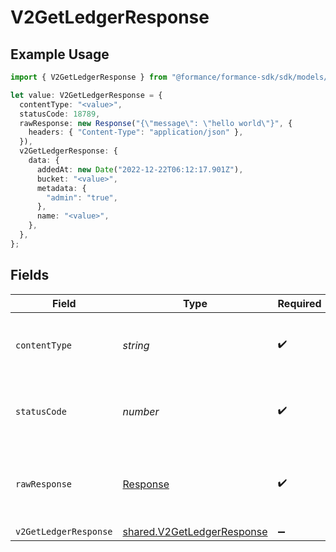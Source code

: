 # V2GetLedgerResponse

## Example Usage

```typescript
import { V2GetLedgerResponse } from "@formance/formance-sdk/sdk/models/operations";

let value: V2GetLedgerResponse = {
  contentType: "<value>",
  statusCode: 18789,
  rawResponse: new Response("{\"message\": \"hello world\"}", {
    headers: { "Content-Type": "application/json" },
  }),
  v2GetLedgerResponse: {
    data: {
      addedAt: new Date("2022-12-22T06:12:17.901Z"),
      bucket: "<value>",
      metadata: {
        "admin": "true",
      },
      name: "<value>",
    },
  },
};
```

## Fields

| Field                                                                           | Type                                                                            | Required                                                                        | Description                                                                     |
| ------------------------------------------------------------------------------- | ------------------------------------------------------------------------------- | ------------------------------------------------------------------------------- | ------------------------------------------------------------------------------- |
| `contentType`                                                                   | *string*                                                                        | :heavy_check_mark:                                                              | HTTP response content type for this operation                                   |
| `statusCode`                                                                    | *number*                                                                        | :heavy_check_mark:                                                              | HTTP response status code for this operation                                    |
| `rawResponse`                                                                   | [Response](https://developer.mozilla.org/en-US/docs/Web/API/Response)           | :heavy_check_mark:                                                              | Raw HTTP response; suitable for custom response parsing                         |
| `v2GetLedgerResponse`                                                           | [shared.V2GetLedgerResponse](../../../sdk/models/shared/v2getledgerresponse.md) | :heavy_minus_sign:                                                              | OK                                                                              |